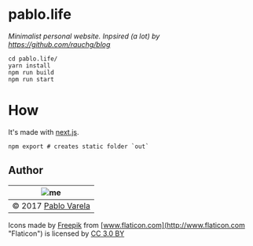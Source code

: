 # pablo.life

_Minimalist personal website. Inpsired (a lot) by https://github.com/rauchg/blog_

```shell
cd pablo.life/
yarn install
npm run build
npm run start
```

# How

It's made with [next.js](https://github.com/zeit/next.js).

```Shell
npm export # creates static folder `out`
```

## Author


| ![me](https://www.gravatar.com/avatar/fa50aeff0ddd6e63273a068b04353d9d?s=100) |
| ----------------------------------------------------------------------------- |
| © 2017 [Pablo Varela](http://pablo.life)                                      |

Icons made by [Freepik](http://www.freepik.com "Freepik") from [www.flaticon.com](http://www.flaticon.com "Flaticon") is licensed by [CC 3.0 BY](http://creativecommons.org/licenses/by/3.0/ "Creative Commons BY 3.0")